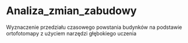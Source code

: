 # Analiza_zmian_zabudowy
Wyznaczenie przedziału czasowego powstania budynków na podstawie ortofotomapy z użyciem narzędzi głębokiego uczenia
